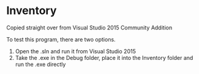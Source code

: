 # Inventory
Copied straight over from Visual Studio 2015 Community Addition

To test this program, there are two options.  
1. Open the .sln and run it from Visual Studio 2015  
2. Take the .exe in the Debug folder, place it into the Inventory folder and run the .exe directly
